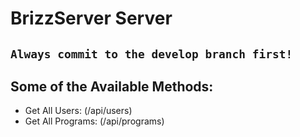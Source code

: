 # BrizzServer Server

## ```Always commit to the develop branch first!```

## Some of the Available Methods:
- Get All Users: (/api/users)
- Get All Programs: (/api/programs)
